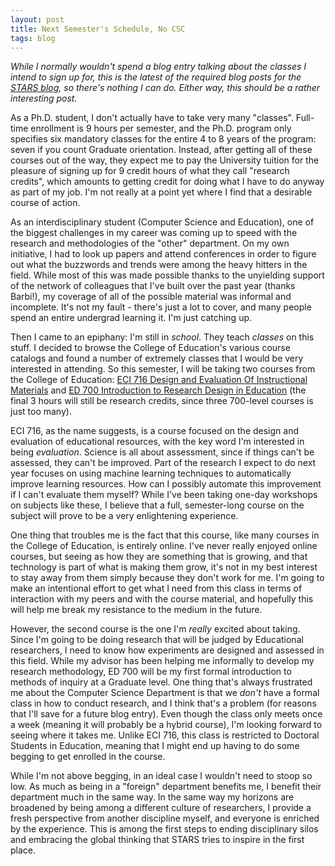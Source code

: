 ```yaml
---
layout: post
title: Next Semester's Schedule, No CSC
tags: blog
---
```


*While I normally wouldn't spend a blog entry talking about the classes I intend to sign up for, this is the latest of the required blog posts for the <a href="http://stars.csc.ncsu.edu/people/91/blog/">STARS blog</a>, so there's nothing I can do. Either way, this should be a rather interesting post.*

As a Ph.D. student, I don't actually have to take very many "classes". Full-time enrollment is 9 hours per semester, and the Ph.D. program only specifies six mandatory classes for the entire 4 to 8 years of the program: seven if you count Graduate orientation. Instead, after getting all of these courses out of the way, they expect me to pay the University tuition for the pleasure of signing up for 9 credit hours of what they call "research credits", which amounts to getting credit for doing what I have to do anyway as part of my job. I'm not really at a point yet where I find that a desirable course of action.

As an interdisciplinary student (Computer Science and Education), one of the biggest challenges in my career was coming up to speed with the research and methodologies of the "other" department. On my own initiative, I had to look up papers and attend conferences in order to figure out what the buzzwords and trends were among the heavy hitters in the field. While most of this was made possible thanks to the unyielding support of the network of colleagues that I've built over the past year (thanks Barbi!), my coverage of all of the possible material was informal and incomplete. It's not my fault - there's just a lot to cover, and many people spend an entire undergrad learning it. I'm just catching up.

Then I came to an epiphany: I'm still in <em>school</em>. They teach <em>classes</em> on this stuff. I decided to browse the College of Education's various course catalogs and found a number of extremely classes that I would be very interested in attending. So this semester, I will be taking two courses from the College of Education: <a href="http://www2.acs.ncsu.edu/reg_records/crs_cat/ECI.html#ECI%20716">ECI 716 Design and Evaluation Of Instructional Materials</a> and <a href="http://www2.acs.ncsu.edu/reg_records/crs_cat/ED.html#ED%20700">ED 700 Introduction to Research Design in Education</a> (the final 3 hours will still be research credits, since three 700-level courses is just too many).

ECI 716, as the name suggests, is a course focused on the design and evaluation of educational resources, with the key word I'm interested in being <em>evaluation</em>. Science is all about assessment, since if things can't be assessed, they can't be improved. Part of the research I expect to do next year focuses on using machine learning techniques to automatically improve learning resources. How can I possibly automate this improvement if I can't evaluate them myself? While I've been taking one-day workshops on subjects like these, I believe that a full, semester-long course on the subject will prove to be a very enlightening experience.

One thing that troubles me is the fact that this course, like many courses in the College of Education, is entirely online. I've never really enjoyed online courses, but seeing as how they are something that is growing, and that technology is part of what is making them grow, it's not in my best interest to stay away from them simply because they don't work for me. I'm going to make an intentional effort to get what I need from this class in terms of interaction with my peers and with the course material, and hopefully this will help me break my resistance to the medium in the future.

However, the second course is the one I'm <em>really</em> excited about taking. Since I'm going to be doing research that will be judged by Educational researchers, I need to know how experiments are designed and assessed in this field. While my advisor has been helping me informally to develop my research methodology, ED 700 will be my first formal introduction to methods of inquiry at a Graduate level. One thing that's always frustrated me about the Computer Science Department is that we <em>don't</em> have a formal class in how to conduct research, and I think that's a problem (for reasons that I'll save for a future blog entry). Even though the class only meets once a week (meaning it will probably be a hybrid course), I'm looking forward to seeing where it takes me. Unlike ECI 716, this class is restricted to Doctoral Students in Education, meaning that I might end up having to do some begging to get enrolled in the course.

While I'm not above begging, in an ideal case I wouldn't need to stoop so low. As much as being in a "foreign" department benefits me, I benefit their department much in the same way. In the same way my horizons are broadened by being among a different culture of researchers, I provide a fresh perspective from another discipline myself, and everyone is enriched by the experience. This is among the first steps to ending disciplinary silos and embracing the global thinking that STARS tries to inspire in the first place.

